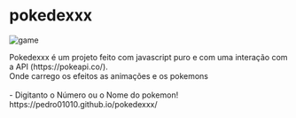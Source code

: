 # pokedexxx
![game](https://user-images.githubusercontent.com/114010190/233812318-3ee8ccf8-9a4b-44a3-ae8c-ebfdfa75f68e.png)
<div>
  <section> Pokedexxx é um projeto feito com javascript puro e com uma interação com a API (https://pokeapi.co/). <br>
  Onde carrego os efeitos as animações e os pokemons <br><br>
  - Digitanto o Número ou o Nome do pokemon!
  https://pedro01010.github.io/pokedexxx/
  
